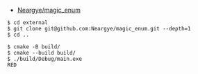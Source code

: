 - [Neargye/magic_enum](https://github.com/Neargye/magic_enum)

```
$ cd external
$ git clone git@github.com:Neargye/magic_enum.git --depth=1
$ cd ..

$ cmake -B build/
$ cmake --build build/
$ ./build/Debug/main.exe
RED
```
